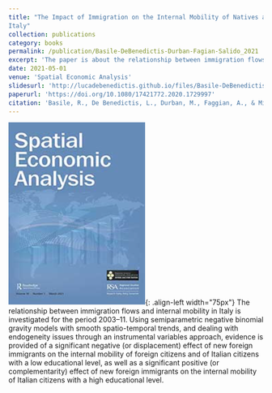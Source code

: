 ```yaml
---
title: "The Impact of Immigration on the Internal Mobility of Natives and Foreign-born Residents: Evidence from
Italy"
collection: publications
category: books
permalink: /publication/Basile-DeBenedictis-Durban-Fagian-Salido_2021
excerpt: 'The paper is about the relationship between immigration flows and internal mobility in Italy.'
date: 2021-05-01
venue: 'Spatial Economic Analysis'
slidesurl: 'http://lucadebenedictis.github.io/files/Basile-DeBenedictis-Durban-Fagian-Salido_2021 - Slides.pdf'
paperurl: 'https://doi.org/10.1080/17421772.2020.1729997'
citation: 'Basile, R., De Benedictis, L., Durban, M., Faggian, A., & Mínguez, R. (2021). &quotThe impact of immigration on the internal mobility of natives and foreign-born residents: evidence from Italy&quot; <i>Spatial Economic Analysis</i>. 16(1), 9–26.'
---
```


![Pub1](/images/SEA.png){: .align-left width="75px"} The relationship between immigration flows and internal mobility in Italy is investigated for the period 2003–11. Using semiparametric negative binomial gravity models with smooth spatio-temporal trends, and dealing with endogeneity issues through an instrumental variables approach, evidence is provided of a significant negative (or displacement) effect of new foreign immigrants on the internal mobility of foreign citizens and of Italian citizens with a low educational level, as well as a significant positive (or complementarity) effect of new foreign immigrants on the internal mobility of Italian citizens with a high educational level.
